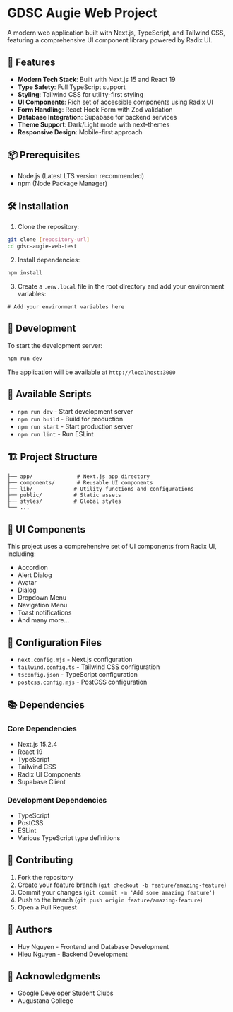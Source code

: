 # GDSC Augie Web Project

A modern web application built with Next.js, TypeScript, and Tailwind CSS, featuring a comprehensive UI component library powered by Radix UI.

## 🚀 Features

- **Modern Tech Stack**: Built with Next.js 15 and React 19
- **Type Safety**: Full TypeScript support
- **Styling**: Tailwind CSS for utility-first styling
- **UI Components**: Rich set of accessible components using Radix UI
- **Form Handling**: React Hook Form with Zod validation
- **Database Integration**: Supabase for backend services
- **Theme Support**: Dark/Light mode with next-themes
- **Responsive Design**: Mobile-first approach

## 📦 Prerequisites

- Node.js (Latest LTS version recommended)
- npm (Node Package Manager)

## 🛠️ Installation

1. Clone the repository:
```bash
git clone [repository-url]
cd gdsc-augie-web-test
```

2. Install dependencies:
```bash
npm install
```

3. Create a `.env.local` file in the root directory and add your environment variables:
```env
# Add your environment variables here
```

## 🚀 Development

To start the development server:

```bash
npm run dev
```

The application will be available at `http://localhost:3000`

## 📝 Available Scripts

- `npm run dev` - Start development server
- `npm run build` - Build for production
- `npm run start` - Start production server
- `npm run lint` - Run ESLint

## 🏗️ Project Structure

```
├── app/              # Next.js app directory
├── components/       # Reusable UI components
├── lib/             # Utility functions and configurations
├── public/          # Static assets
├── styles/          # Global styles
└── ...
```

## 🎨 UI Components

This project uses a comprehensive set of UI components from Radix UI, including:
- Accordion
- Alert Dialog
- Avatar
- Dialog
- Dropdown Menu
- Navigation Menu
- Toast notifications
- And many more...

## 🔧 Configuration Files

- `next.config.mjs` - Next.js configuration
- `tailwind.config.ts` - Tailwind CSS configuration
- `tsconfig.json` - TypeScript configuration
- `postcss.config.mjs` - PostCSS configuration

## 📚 Dependencies

### Core Dependencies
- Next.js 15.2.4
- React 19
- TypeScript
- Tailwind CSS
- Radix UI Components
- Supabase Client

### Development Dependencies
- TypeScript
- PostCSS
- ESLint
- Various TypeScript type definitions

## 🤝 Contributing

1. Fork the repository
2. Create your feature branch (`git checkout -b feature/amazing-feature`)
3. Commit your changes (`git commit -m 'Add some amazing feature'`)
4. Push to the branch (`git push origin feature/amazing-feature`)
5. Open a Pull Request


## 👥 Authors

- Huy Nguyen - Frontend and Database Development
- Hieu Nguyen - Backend Development

## 🙏 Acknowledgments

- Google Developer Student Clubs
- Augustana College
